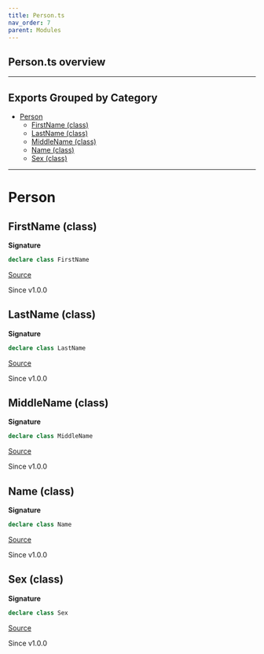 ```yaml
---
title: Person.ts
nav_order: 7
parent: Modules
---
```


## Person.ts overview

---

## Exports Grouped by Category

- [Person](#person)
  - [FirstName (class)](#firstname-class)
  - [LastName (class)](#lastname-class)
  - [MiddleName (class)](#middlename-class)
  - [Name (class)](#name-class)
  - [Sex (class)](#sex-class)

---

# Person

## FirstName (class)

**Signature**

```ts
declare class FirstName
```

[Source](https://github.com/leonitousconforti/effect-schemas/tree/main/src/Person.ts#L20)

Since v1.0.0

## LastName (class)

**Signature**

```ts
declare class LastName
```

[Source](https://github.com/leonitousconforti/effect-schemas/tree/main/src/Person.ts#L46)

Since v1.0.0

## MiddleName (class)

**Signature**

```ts
declare class MiddleName
```

[Source](https://github.com/leonitousconforti/effect-schemas/tree/main/src/Person.ts#L33)

Since v1.0.0

## Name (class)

**Signature**

```ts
declare class Name
```

[Source](https://github.com/leonitousconforti/effect-schemas/tree/main/src/Person.ts#L59)

Since v1.0.0

## Sex (class)

**Signature**

```ts
declare class Sex
```

[Source](https://github.com/leonitousconforti/effect-schemas/tree/main/src/Person.ts#L7)

Since v1.0.0

